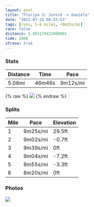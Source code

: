 ```yaml
---
layout: post
title: "Floripa 3: Jurerê -> Daniela"
date: "2022-07-22 08:55:53"
tags: [runs, 5-6 miles, <9m15s/mi]
race: false
distance: 5.083179422000001
time: 2806
strava: true
---
```


### Stats

| Distance | Time | Pace |
|----------|------|------|
|5.08mi|46m46s|9m12s/mi|

{% raw %}
<img src='https://maps.googleapis.com/maps/api/staticmap?maptype=roadmap&path=enc:l`ofDv``gHV?d@DbBRdCFvAXj@Rb@H~@Gb@FdBDlAJpCLnALd@NFFVb@DTGx@@\Nb@Gd@CbAIl@FbBAf@Dr@Cb@?dARlA@d@DZPn@FhBH~@Fr@Ld@Dd@v@nLNnAd@pAt@fAhC`CtAxAbA~@Z^Vf@Nb@Hd@FnA?\IhAOPEdDOhBEtAE`@Cb@Mr@Ed@Ih@IjAAb@MfACj@QtACt@?^Gh@GnBMbAI`@Qd@Y`@_@X[Lk@l@_@dAEb@W^g@Ng@RqBnAKLGT?JK`@YfBMTYHwBVK?}AVkBPcDl@WH@Td@jA`@zBPRRpAPdB?ZC?oAHe@HWEMc@KoAYqBGaA_@eBQg@Ue@_@g@_@U}Ac@a@Ok@KzARl@Lb@Nj@`@z@jALm@Pa@NSFAF@Xb@XRhDw@zBWlB]bAKj@KTSBg@PuAPc@b@a@`@WVSnAm@h@]P[Fa@b@eAV]j@]Z]f@eAJm@Bo@P_BBi@PqAt@uHJsCRcCBi@LuAJeBFg@@k@Fg@C}AKu@Sm@Ua@i@q@}CyCk@c@yAaBe@u@Ie@Ma@Ig@IeBOoBu@mHEu@Gk@Ia@MIMEuAFuFM{FAgAAi@D_DEq@DyCES?aAX]Dm@We@MUCcDu@c@QiAW}Bq@_@GaFkAc@CGOJq@AKEGo@IEK@AFA@BEFkAW{GkBYSQi@?KPe@TaB`AqE\sC@gA&key=AIzaSyC1MId7bFpkLXNAaYhBSTb8jLyiSqzbDtM&size=800x800&markers=color:yellow|label:S|-27.44343,-48.50204&markers=color:green|label:F|-27.437259999999977,-48.50198000000001'>
{% endraw %}

### Splits

| Mile | Pace | Elevation |
|------|------|-----------|
|1|9m25s/mi|29.5ft|
|2|9m02s/mi|-0.7ft|
|3|9m39s/mi|0ft|
|4|9m04s/mi|-7.2ft|
|5|8m55s/mi|-3.3ft|
|6|8m20s/mi|0ft|

### Photos
<img src='https://dgtzuqphqg23d.cloudfront.net/eS7FHU1Cfxf7A2J0L05tQo0L9z-aj-pgIxiIHXYpLQQ-576x768.jpg'>
